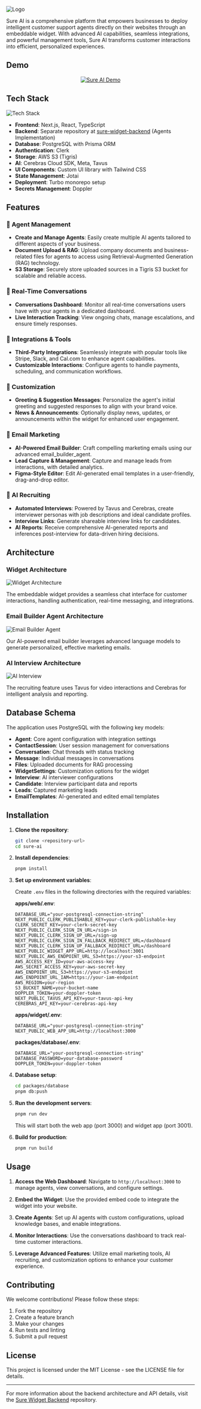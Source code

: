 ![Logo](assets/logo.png)

Sure AI is a comprehensive platform that empowers businesses to deploy intelligent customer support agents directly on their websites through an embeddable widget. With advanced AI capabilities, seamless integrations, and powerful management tools, Sure AI transforms customer interactions into efficient, personalized experiences.

## Demo

<div align="center">

[![Sure AI Demo](https://img.youtube.com/vi/OwQi4XXJnPI/0.jpg)](https://www.youtube.com/watch?v=OwQi4XXJnPI)

</div>

## Tech Stack

![Tech Stack](assets/techStack.png)

- **Frontend**: Next.js, React, TypeScript
- **Backend**: Separate repository at [sure-widget-backend](https://github.com/AdithyaVardhanReddyM/sure-widget-backend) (Agents Implementation)
- **Database**: PostgreSQL with Prisma ORM
- **Authentication**: Clerk
- **Storage**: AWS S3 (Tigris)
- **AI**: Cerebras Cloud SDK, Meta, Tavus
- **UI Components**: Custom UI library with Tailwind CSS
- **State Management**: Jotai
- **Deployment**: Turbo monorepo setup
- **Secrets Management**: Doppler

## Features

### 🤖 Agent Management

- **Create and Manage Agents**: Easily create multiple AI agents tailored to different aspects of your business.
- **Document Upload & RAG**: Upload company documents and business-related files for agents to access using Retrieval-Augmented Generation (RAG) technology.
- **S3 Storage**: Securely store uploaded sources in a Tigris S3 bucket for scalable and reliable access.

### 💬 Real-Time Conversations

- **Conversations Dashboard**: Monitor all real-time conversations users have with your agents in a dedicated dashboard.
- **Live Interaction Tracking**: View ongoing chats, manage escalations, and ensure timely responses.

### 🔧 Integrations & Tools

- **Third-Party Integrations**: Seamlessly integrate with popular tools like Stripe, Slack, and Cal.com to enhance agent capabilities.
- **Customizable Interactions**: Configure agents to handle payments, scheduling, and communication workflows.

### 🎨 Customization

- **Greeting & Suggestion Messages**: Personalize the agent's initial greeting and suggested responses to align with your brand voice.
- **News & Announcements**: Optionally display news, updates, or announcements within the widget for enhanced user engagement.

### 📧 Email Marketing

- **AI-Powered Email Builder**: Craft compelling marketing emails using our advanced email_builder_agent.
- **Lead Capture & Management**: Capture and manage leads from interactions, with detailed analytics.
- **Figma-Style Editor**: Edit AI-generated email templates in a user-friendly, drag-and-drop editor.

### 🎤 AI Recruiting

- **Automated Interviews**: Powered by Tavus and Cerebras, create interviewer personas with job descriptions and ideal candidate profiles.
- **Interview Links**: Generate shareable interview links for candidates.
- **AI Reports**: Receive comprehensive AI-generated reports and inferences post-interview for data-driven hiring decisions.

## Architecture

### Widget Architecture

![Widget Architecture](assets/widget_arch.png)

The embeddable widget provides a seamless chat interface for customer interactions, handling authentication, real-time messaging, and integrations.

### Email Builder Agent Architecture

![Email Builder Agent](assets/email_builder_agent.png)

Our AI-powered email builder leverages advanced language models to generate personalized, effective marketing emails.

### AI Interview Architecture

![AI Interview](assets/ai_interview.png)

The recruiting feature uses Tavus for video interactions and Cerebras for intelligent analysis and reporting.

## Database Schema

The application uses PostgreSQL with the following key models:

- **Agent**: Core agent configuration with integration settings
- **ContactSession**: User session management for conversations
- **Conversation**: Chat threads with status tracking
- **Message**: Individual messages in conversations
- **Files**: Uploaded documents for RAG processing
- **WidgetSettings**: Customization options for the widget
- **Interview**: AI interviewer configurations
- **Candidate**: Interview participant data and reports
- **Leads**: Captured marketing leads
- **EmailTemplates**: AI-generated and edited email templates

## Installation

1. **Clone the repository**:

   ```bash
   git clone <repository-url>
   cd sure-ai
   ```

2. **Install dependencies**:

   ```bash
   pnpm install
   ```

3. **Set up environment variables**:

   Create `.env` files in the following directories with the required variables:

   **apps/web/.env**:

   ```env
   DATABASE_URL="your-postgresql-connection-string"
   NEXT_PUBLIC_CLERK_PUBLISHABLE_KEY=your-clerk-publishable-key
   CLERK_SECRET_KEY=your-clerk-secret-key
   NEXT_PUBLIC_CLERK_SIGN_IN_URL=/sign-in
   NEXT_PUBLIC_CLERK_SIGN_UP_URL=/sign-up
   NEXT_PUBLIC_CLERK_SIGN_IN_FALLBACK_REDIRECT_URL=/dashboard
   NEXT_PUBLIC_CLERK_SIGN_UP_FALLBACK_REDIRECT_URL=/dashboard
   NEXT_PUBLIC_WIDGET_APP_URL=http://localhost:3001
   NEXT_PUBLIC_AWS_ENDPOINT_URL_S3=https://your-s3-endpoint
   AWS_ACCESS_KEY_ID=your-aws-access-key
   AWS_SECRET_ACCESS_KEY=your-aws-secret-key
   AWS_ENDPOINT_URL_S3=https://your-s3-endpoint
   AWS_ENDPOINT_URL_IAM=https://your-iam-endpoint
   AWS_REGION=your-region
   S3_BUCKET_NAME=your-bucket-name
   DOPPLER_TOKEN=your-doppler-token
   NEXT_PUBLIC_TAVUS_API_KEY=your-tavus-api-key
   CEREBRAS_API_KEY=your-cerebras-api-key
   ```

   **apps/widget/.env**:

   ```env
   DATABASE_URL="your-postgresql-connection-string"
   NEXT_PUBLIC_WEB_APP_URL=http://localhost:3000
   ```

   **packages/database/.env**:

   ```env
   DATABASE_URL="your-postgresql-connection-string"
   DATABASE_PASSWORD=your-database-password
   DOPPLER_TOKEN=your-doppler-token
   ```

4. **Database setup**:

   ```bash
   cd packages/database
   pnpm db:push
   ```

5. **Run the development servers**:

   ```bash
   pnpm run dev
   ```

   This will start both the web app (port 3000) and widget app (port 3001).

6. **Build for production**:

   ```bash
   pnpm run build
   ```

## Usage

1. **Access the Web Dashboard**: Navigate to `http://localhost:3000` to manage agents, view conversations, and configure settings.

2. **Embed the Widget**: Use the provided embed code to integrate the widget into your website.

3. **Create Agents**: Set up AI agents with custom configurations, upload knowledge bases, and enable integrations.

4. **Monitor Interactions**: Use the conversations dashboard to track real-time customer interactions.

5. **Leverage Advanced Features**: Utilize email marketing tools, AI recruiting, and customization options to enhance your customer experience.

## Contributing

We welcome contributions! Please follow these steps:

1. Fork the repository
2. Create a feature branch
3. Make your changes
4. Run tests and linting
5. Submit a pull request

## License

This project is licensed under the MIT License - see the LICENSE file for details.

---

For more information about the backend architecture and API details, visit the [Sure Widget Backend](https://github.com/AdithyaVardhanReddyM/sure-widget-backend) repository.
